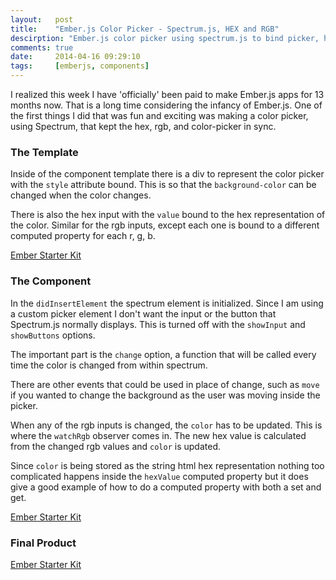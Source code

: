 ```yaml
---
layout:   post
title:    "Ember.js Color Picker - Spectrum.js, HEX and RGB"
descirption: "Ember.js color picker using spectrum.js to bind picker, hex, and rgb"
comments: true
date:     2014-04-16 09:29:10
tags:     [emberjs, components]
---
```


I realized this week I have 'officially' been paid to make Ember.js apps for 13 months now. That is a long time considering the infancy of Ember.js. One of the first things I did that was fun and exciting was making a color picker, using Spectrum, that kept the hex, rgb, and color-picker in sync.


### The Template

Inside of the component template there is a div to represent the color picker with the `style` attribute bound. This is so that the `background-color` can be changed when the color changes.

There is also the hex input with the `value` bound to the hex representation of the color. Similar for the rgb inputs, except each one is bound to a different computed property for each r, g, b.


<a class="jsbin-embed" href="http://emberjs.jsbin.com/geyit/10/embed?html">Ember Starter Kit</a><script src="http://static.jsbin.com/js/embed.js"></script>


### The Component

In the `didInsertElement` the spectrum element is initialized. Since I am using a custom picker element I don't want the input or the button that Spectrum.js normally displays. This is turned off with the `showInput` and `showButtons` options.

The important part is the `change` option, a function that will be called every time the color is changed from within spectrum.

There are other events that could be used in place of change, such as `move` if you wanted to change the background as the user was moving inside the picker.

When any of the rgb inputs is changed, the `color` has to be updated. This is where the `watchRgb` observer comes in. The new hex value is calculated from the changed rgb values and `color` is updated.

Since `color` is being stored as the string html hex representation nothing too complicated happens inside the `hexValue` computed property but it does give a good example of how to do a computed property with both a set and get.


<a class="jsbin-embed" href="http://emberjs.jsbin.com/geyit/10/embed?js">Ember Starter Kit</a><script src="http://static.jsbin.com/js/embed.js"></script>


### Final Product


<a class="jsbin-embed" href="http://emberjs.jsbin.com/geyit/10/embed?output">Ember Starter Kit</a><script src="http://static.jsbin.com/js/embed.js"></script>
